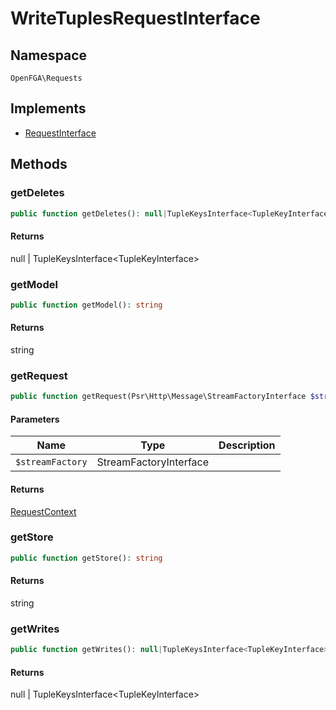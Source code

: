 # WriteTuplesRequestInterface


## Namespace
`OpenFGA\Requests`

## Implements
* [RequestInterface](Requests/RequestInterface.md)



## Methods
### getDeletes


```php
public function getDeletes(): null|TupleKeysInterface<TupleKeyInterface>
```



#### Returns
null | TupleKeysInterface&lt;TupleKeyInterface&gt;

### getModel


```php
public function getModel(): string
```



#### Returns
string

### getRequest


```php
public function getRequest(Psr\Http\Message\StreamFactoryInterface $streamFactory): OpenFGA\Network\RequestContext
```


#### Parameters
| Name | Type | Description |
|------|------|-------------|
| `$streamFactory` | StreamFactoryInterface |  |

#### Returns
[RequestContext](Network/RequestContext.md)

### getStore


```php
public function getStore(): string
```



#### Returns
string

### getWrites


```php
public function getWrites(): null|TupleKeysInterface<TupleKeyInterface>
```



#### Returns
null | TupleKeysInterface&lt;TupleKeyInterface&gt;

